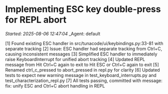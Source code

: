 # Implementing ESC key double-press for REPL abort
_Started: 2025-08-06 12:47:04_
_Agent: default

[1] Found existing ESC handler in src/tunacode/ui/keybindings.py:33-81 with separate tracking
[2] Issue: ESC handler had separate tracking from Ctrl+C, causing inconsistent messages
[3] Simplified ESC handler to immediately raise KeyboardInterrupt for unified abort tracking
[4] Updated REPL message from Hit Ctrl+C again to exit to Hit ESC or Ctrl+C again to exit
[5] Renamed ctrl_c_pressed to abort_pressed in repl.py for clarity
[6] Updated tests to expect new warning message in test_keyboard_interrupts.py and test_characterization_repl.py
[7] All tests passing, committed with message: fix: unify ESC and Ctrl+C abort handling in REPL
